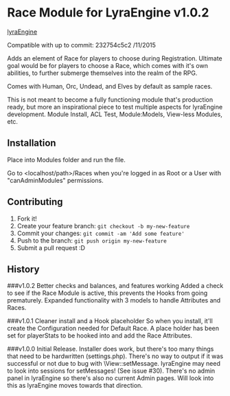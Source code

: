 # Race Module for LyraEngine  v1.0.2
[lyraEngine](http://lyraengine.com/)

Compatible with up to commit: 232754c5c2 /11/2015

Adds an element of Race for players to choose during Registration. Ultimate goal would be for players to choose a Race, which comes with it's own abilities, to further submerge themselves into the realm of the RPG.

Comes with Human, Orc, Undead, and Elves by default as sample races.

This is not meant to become a fully functioning module that's production ready, but more an inspirational piece to test multiple aspects for lyraEngine development. Module Install, ACL Test, Module:Models, View-less Modules, etc.

## Installation

Place into Modules folder and run the file.

Go to <localhost/path>/Races when you're logged in as Root or a User with "canAdminModules" permissions.

## Contributing

1. Fork it!
2. Create your feature branch: `git checkout -b my-new-feature`
3. Commit your changes: `git commit -am 'Add some feature'`
4. Push to the branch: `git push origin my-new-feature`
5. Submit a pull request :D

## History

###v1.0.2 Better checks and balances, and features working
Added a check to see if the Race Module is active, this prevents the Hooks from going prematurely.
Expanded functionality with 3 models to handle Attributes and Races.

###v1.0.1 Cleaner install and a Hook placeholder
So when you install, it'll create the Configuration needed for Default Race.
A place holder has been set for playerStats to be hooked into and add the Race Attributes.

###v1.0.0 Initial Release.
Installer does work, but there's too many things that need to be hardwritten (settings.php). 
There's no way to output if it was successful or not due to bug with \View::setMessage. lyraEngine may need to look into sessions for setMessages! (See issue #30).
There's no admin panel in lyraEngine so there's also no current Admin pages. Will look into this as lyraEngine moves towards that direction.